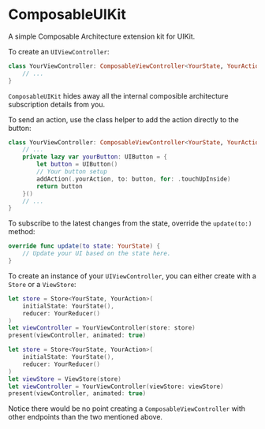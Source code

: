 # ComposableUIKit

A simple Composable Architecture extension kit for UIKit.

To create an `UIViewController`:

```swift
class YourViewController: ComposableViewController<YourState, YourAction> {
    // ...
}
```

`ComposableUIKit` hides away all the internal composible architecture subscription details from you.

To send an action, use the class helper to add the action directly to the button:

```swift
class YourViewController: ComposableViewController<YourState, YourAction> {
    // ...
    private lazy var yourButton: UIButton = {
        let button = UIButton()
        // Your button setup
        addAction(.yourAction, to: button, for: .touchUpInside)
        return button
    }()
    // ...
}
```

To subscribe to the latest changes from the state, override the `update(to:)` method:

```swift
override func update(to state: YourState) {
    // Update your UI based on the state here.
}
```

To create an instance of your `UIViewController`, you can either create with a `Store` or a `ViewStore`:

```swift
let store = Store<YourState, YourAction>(
    initialState: YourState(),
    reducer: YourReducer()
)
let viewController = YourViewController(store: store)
present(viewController, animated: true)
```

```swift
let store = Store<YourState, YourAction>(
    initialState: YourState(),
    reducer: YourReducer()
)
let viewStore = ViewStore(store)
let viewController = YourViewController(viewStore: viewStore)
present(viewController, animated: true)
```

Notice there would be no point creating a `ComposableViewController` with other endpoints than the two mentioned above.
